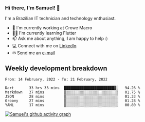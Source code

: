 ### Hi there, I'm Samuel! 👋

I'm a Brazilian IT technician and technology enthusiast.

- 🏢 I'm currently working at Crowe Macro
- 👨‍💻 I'm currently learning Flutter
- 📫 Ask me about anything, I am happy to help :)
- 💻 Connect with me on [LinkedIn](https://www.linkedin.com/in/samuel-s-marques/)
- ✉ Send me an [e-mail](mailto:samuel.s.marques@protonmail.com)

## Weekly development breakdown
<!--START_SECTION:waka-->
```text
From: 14 February, 2022 - To: 21 February, 2022

Dart       33 hrs 33 mins  ███████████████████████▓░   94.26 % 
Markdown   37 mins         ▒░░░░░░░░░░░░░░░░░░░░░░░░   01.75 % 
JSON       28 mins         ▒░░░░░░░░░░░░░░░░░░░░░░░░   01.33 % 
Groovy     27 mins         ▒░░░░░░░░░░░░░░░░░░░░░░░░   01.28 % 
YAML       17 mins         ▒░░░░░░░░░░░░░░░░░░░░░░░░   00.80 % 
```
<!--END_SECTION:waka-->

[![Samuel's github activity graph](https://activity-graph.herokuapp.com/graph?username=samuel-s-marques&theme=react-dark)](https://github.com/samuel-s-marques)
